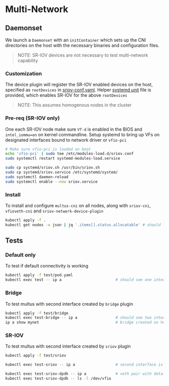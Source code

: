 # Multi-Network

## Daemonset

We launch a `Daemonset` with an `initContainer` which sets up the CNI
directories on the host with the necessary binaries and configuration files.

> NOTE: SR-IOV devices are not necessary to test multi-network capability

### Customization

The device plugin will register the SR-IOV enabled devices on the host, specified as
`rootDevices` in [sriov-conf.yaml](sriov-conf.yaml). Helper [systemd unit](systemd/sriov.service)
file is provided, which enables SR-IOV for the above `rootDevices`

> NOTE: This assumes homogenous nodes in the cluster

### Pre-req (SR-IOV only)

One each SR-IOV node make sure `VT-d` is enabled in the BIOS and `intel_iommu=on` on kernel commandline.
Setup systemd to bring up VFs on designated interfaces bound to network driver or `vfio-pci`

```bash
# Make sure vfio-pci is loaded on boot
echo 'vfio-pci' | sudo tee /etc/modules-load.d/sriov.conf
sudo systemctl restart systemd-modules-load.service

sudo cp systemd/sriov.sh /usr/bin/sriov.sh
sudo cp systemd/sriov.service /etc/systemd/system/
sudo systemctl daemon-reload
sudo systemctl enable --now sriov.service
```

### Install

To install and configure `multus-cni` on all nodes, along with
`sriov-cni`, `vfioveth-cni` and `sriov-network-device-plugin`

```bash
kubectl apply -f .
kubectl get nodes -o json | jq '.items[].status.allocatable' # should list "intel.com/sriov_*"
```

## Tests

### Default only

To test if default connectivity is working

```bash
kubectl apply -f test/pod.yaml
kubectl exec test -- ip a                        # should see one interface only
```

### Bridge

To test multus with second interface created by `bridge` plugin

```bash
kubectl apply -f test/bridge
kubectl exec test-bridge -- ip a                 # should see two interfaces
ip a show mynet                                  # bridge created on host if it doesnt exist already
```

### SR-IOV

To test multus with second interface created by `sriov` plugin

```bash
kubectl apply -f test/sriov

kubectl exec test-sriov -- ip a                  # second interface is a VF

kubectl exec test-sriov-dpdk -- ip a             # veth pair with details of VF
kubectl exec test-sriov-dpdk -- ls -l /dev/vfio
```
